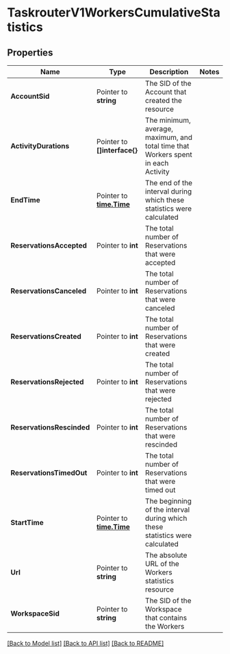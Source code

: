 # TaskrouterV1WorkersCumulativeStatistics

## Properties

Name | Type | Description | Notes
------------ | ------------- | ------------- | -------------
**AccountSid** | Pointer to **string** | The SID of the Account that created the resource |
**ActivityDurations** | Pointer to **[]interface{}** | The minimum, average, maximum, and total time that Workers spent in each Activity |
**EndTime** | Pointer to [**time.Time**](time.Time.md) | The end of the interval during which these statistics were calculated |
**ReservationsAccepted** | Pointer to **int** | The total number of Reservations that were accepted |
**ReservationsCanceled** | Pointer to **int** | The total number of Reservations that were canceled |
**ReservationsCreated** | Pointer to **int** | The total number of Reservations that were created |
**ReservationsRejected** | Pointer to **int** | The total number of Reservations that were rejected |
**ReservationsRescinded** | Pointer to **int** | The total number of Reservations that were rescinded |
**ReservationsTimedOut** | Pointer to **int** | The total number of Reservations that were timed out |
**StartTime** | Pointer to [**time.Time**](time.Time.md) | The beginning of the interval during which these statistics were calculated |
**Url** | Pointer to **string** | The absolute URL of the Workers statistics resource |
**WorkspaceSid** | Pointer to **string** | The SID of the Workspace that contains the Workers |

[[Back to Model list]](../README.md#documentation-for-models) [[Back to API list]](../README.md#documentation-for-api-endpoints) [[Back to README]](../README.md)



